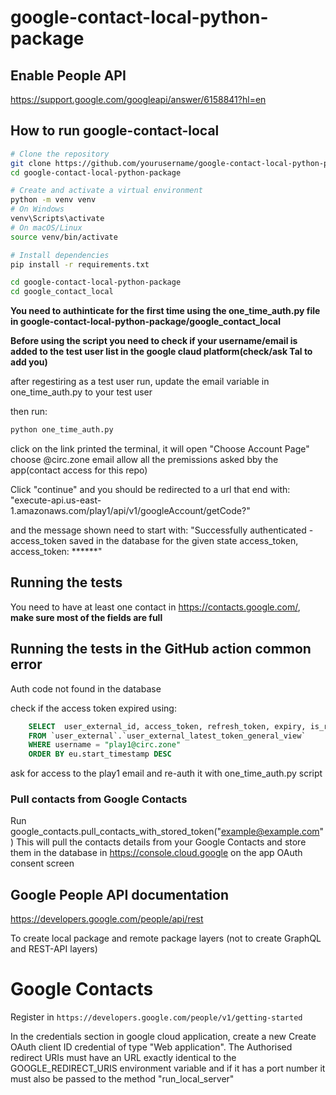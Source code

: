 # google-contact-local-python-package

## Enable People API

https://support.google.com/googleapi/answer/6158841?hl=en<br>

## How to run google-contact-local

```bash
# Clone the repository
git clone https://github.com/yourusername/google-contact-local-python-package.git
cd google-contact-local-python-package

# Create and activate a virtual environment
python -m venv venv
# On Windows
venv\Scripts\activate
# On macOS/Linux
source venv/bin/activate

# Install dependencies
pip install -r requirements.txt

cd google-contact-local-python-package
cd google_contact_local

```

**You need to authinticate for the first time using the one_time_auth.py file in google-contact-local-python-package/google_contact_local**

**Before using the script you need to check if your username/email is added to the test user list in the google claud platform(check/ask Tal to add you)**


after regestiring as a test user run, update the email variable in one_time_auth.py to your test user 

then run:

```bash
python one_time_auth.py
```

click on the link printed the terminal, it will open "Choose Account Page" choose @circ.zone email
allow all the premissions asked bby the app(contact access for this repo)

Click "continue"
and you should be redirected to a url that end with: "execute-api.us-east-1.amazonaws.com/play1/api/v1/googleAccount/getCode?"

and the message shown need to start with: "Successfully authenticated - access_token saved in the database for the given state access_token, access_token: ******"

## Running the tests

You need to have at least one contact in https://contacts.google.com/, **make sure most of the fields are full**


## Running the tests in the GitHub action common error
Auth code not found in the database

check if the access token expired using:

```sql
    SELECT  user_external_id, access_token, refresh_token, expiry, is_refresh_token_valid, oauth_state 
    FROM `user_external`.`user_external_latest_token_general_view` 
    WHERE username = "play1@circ.zone"
    ORDER BY eu.start_timestamp DESC
```

ask for access to the play1 email and re-auth it with one_time_auth.py script 


### Pull contacts from Google Contacts

Run google_contacts.pull_contacts_with_stored_token("example@example.com")
This will pull the contacts details from your Google Contacts
and store them in the database in https://console.cloud.google on the app OAuth consent screen

## Google People API documentation

https://developers.google.com/people/api/rest<br>

To create local package and remote package layers (not to create GraphQL and REST-API layers)

# Google Contacts

Register in `https://developers.google.com/people/v1/getting-started`<br>

In the credentials section in google cloud application, create a new Create OAuth client ID credential of type "Web
application".
The Authorised redirect URIs must have an URL exactly identical to the GOOGLE_REDIRECT_URIS environment variable and if
it has a port number it must also be passed to the method "run_local_server"
